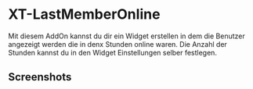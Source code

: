 # XT-LastMemberOnline

Mit diesem AddOn kannst du dir ein Widget erstellen in dem die Benutzer angezeigt werden die in denx Stunden online waren. Die Anzahl der Stunden kannst du in den Widget Einstellungen selber festlegen.

## Screenshots

